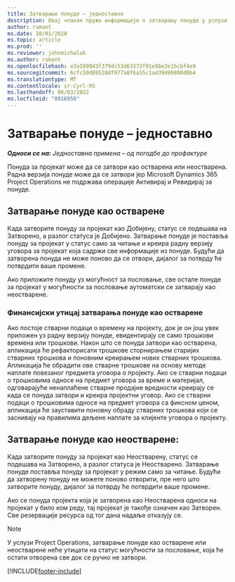 ```yaml
---
title: Затварање понуде – једноставно
description: Овај чланак пружа информације о затварању понуде у услузи Project Operations.
author: rumant
ms.date: 10/01/2020
ms.topic: article
ms.prod: ''
ms.reviewer: johnmichalak
ms.author: rumant
ms.openlocfilehash: e3a199843f379dc53d63372f91e8be2e1bcbf4e9
ms.sourcegitcommit: 6cfc50d89528df977a8f6a55c1ad39d99800d9b4
ms.translationtype: MT
ms.contentlocale: sr-Cyrl-RS
ms.lasthandoff: 06/03/2022
ms.locfileid: "8916950"
---
```

# <a name="close-a-quote---lite"></a>Затварање понуде – једноставно

_**Односи се на:** Једноставна примена – од погодбе до профактуре_

Понуда за пројекат може да се затвори као остварена или неостварена. Радна верзија понуде може да се затвори јер Microsoft Dynamics 365 Project Operations не подржава операције Активирај и Ревидирај за понуде.

## <a name="close-a-quote-as-won"></a>Затварање понуде као остварене

Када затворите понуду за пројекат као Добијену, статус се подешава на Затворено, а разлог статуса је Добијено. Затварање понуде је поставља понуду за пројекат у статус само за читање и креира радну верзију уговора за пројекат која садржи све информације из понуде. Будући да затворена понуда не може поново да се отвори, дијалог за потврду ће потврдити ваше промене.

Ако приложите понуду уз могућност за пословање, све остале понуде за пројекат у могућности за пословање аутоматски се затварају као неостварене.

### <a name="financial-impact-of-closing-a-quote-as-won"></a>Финансијски утицај затварања понуде као остварене

Ако постоје стварни подаци о времену на пројекту, док је он још увек приложен уз радну верзију понуде, евидентирају се само трошкови времена или трошкови. Након што се понуда затвори као остварена, апликација ће рефакторисати трошкове сторнирањем старијих стварних трошкова и поновним креирањем нових стварних трошкова. Апликација ће обрадити ове стварне трошкове на основу методе наплате повезаног предмета уговора о пројекту. Ако се стварни подаци о трошковима односе на предмет уговора за време и материјал, одговарајуће ненаплаћене стварне продајне вредности креирају се када се понуда затвори и креира пројектни уговор. Ако се стварни подаци о трошковима односе на предмет уговора са фиксном ценом, апликација ће зауставити поновну обраду стварних трошкова који се заснивају на правилима дељене наплате за клијенте уговора о пројекту.

## <a name="closing-a-quote-as-lost"></a>Затварање понуде као неостварене:

Када затворите понуду за пројекат као Неостварену, статус се подешава на Затворено, а разлог статуса је Неостварено. Затварање понуде поставља понуду за пројекат у режим само за читање. Будући да затворену понуду не можете поново отворити, пре него што затворите понуду, дијалог за потврду ће потврдити ваше промене.

Ако се понуда пројекта која је затворена као Неостварена односи на пројекат у било ком реду, тај пројекат је такође означен као Затворен. Све резервације ресурса од тог дана надаље отказују се.

> [!NOTE]
> У услузи Project Operations, затварање понуде као остварене или неостварене неће утицати на статус могућности за пословање, која ће остати отворена све док се ручно не затвори.


[!INCLUDE[footer-include](../../includes/footer-banner.md)]